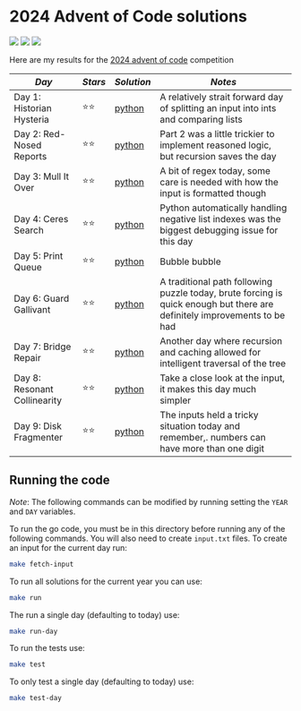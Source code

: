 # 2024 Advent of Code solutions

![](https://img.shields.io/badge/tests%20passed%20🐍-18/18-success)
![](https://img.shields.io/badge/stars%20⭐-18-yellow)
![](https://img.shields.io/badge/days%20completed-9-red)

Here are my results for the [2024 advent of code](https://adventofcode.com/2024) competition

| _Day_                        | _Stars_ | _Solution_       | _Notes_                                                                                                                  |
| ---------------------------- | ------- | ---------------- | ------------------------------------------------------------------------------------------------------------------------ |
| Day 1: Historian Hysteria |  ⭐⭐  | [python](day01/) | A relatively strait forward day of splitting an input into ints and comparing lists |
| Day 2: Red-Nosed Reports |  ⭐⭐  | [python](day02/) | Part 2 was a little trickier to implement reasoned logic, but recursion saves the day |
| Day 3: Mull It Over |  ⭐⭐  | [python](day03/) | A bit of regex today, some care is needed with how the input is formatted though |
| Day 4: Ceres Search |  ⭐⭐  | [python](day04/) | Python automatically handling negative list indexes was the biggest debugging issue for this day |
| Day 5: Print Queue |  ⭐⭐  | [python](day05/) | Bubble bubble |
| Day 6: Guard Gallivant |  ⭐⭐  | [python](day06/) | A traditional path following puzzle today, brute forcing is quick enough but there are definitely improvements to be had |
| Day 7: Bridge Repair |  ⭐⭐  | [python](day07/) | Another day where recursion and caching allowed for intelligent traversal of the tree |
| Day 8: Resonant Collinearity |  ⭐⭐  | [python](day08/) | Take a close look at the input, it makes this day much simpler |
| Day 9: Disk Fragmenter |  ⭐⭐  | [python](day09/) | The inputs held a tricky situation today and remember,. numbers can have more than one digit |

## Running the code

_Note_: The following commands can be modified by running setting the `YEAR` and `DAY` variables.

To run the go code, you must be in this directory before running any of the following commands. You will also need to create `input.txt` files. To create an input for the current day run:

```bash
make fetch-input
```

To run all solutions for the current year you can use:

```bash
make run
```

The run a single day (defaulting to today) use:

```bash
make run-day
```

To run the tests use:

```bash
make test
```

To only test a single day (defaulting to today) use:

```bash
make test-day
```
